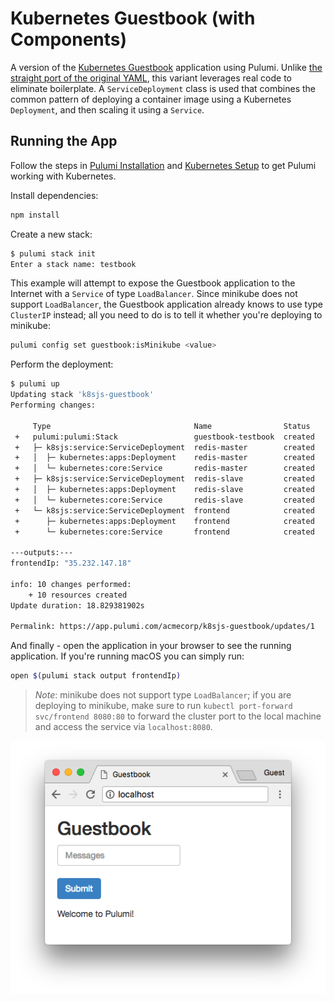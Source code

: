 # Kubernetes Guestbook (with Components)

A version of the [Kubernetes Guestbook](https://kubernetes.io/docs/tutorials/stateless-application/guestbook/)
application using Pulumi. Unlike [the straight port of the original YAML](../simple), this variant
leverages real code to eliminate boilerplate. A `ServiceDeployment` class is used that combines the common pattern
of deploying a container image using a Kubernetes `Deployment`, and then scaling it using a `Service`.

## Running the App

Follow the steps in [Pulumi Installation](https://pulumi.io/install/) and [Kubernetes Setup](
https://pulumi.io/quickstart/kubernetes/setup.html) to get Pulumi working with Kubernetes.

Install dependencies:

```sh
npm install
```

Create a new stack:

```sh
$ pulumi stack init
Enter a stack name: testbook
```

This example will attempt to expose the Guestbook application to the Internet with a `Service` of
type `LoadBalancer`. Since minikube does not support `LoadBalancer`, the Guestbook application
already knows to use type `ClusterIP` instead; all you need to do is to tell it whether you're
deploying to minikube:

```sh
pulumi config set guestbook:isMinikube <value>
```

Perform the deployment:

```sh
$ pulumi up
Updating stack 'k8sjs-guestbook'
Performing changes:

     Type                                Name                Status      Info
 +   pulumi:pulumi:Stack                 guestbook-testbook  created
 +   ├─ k8sjs:service:ServiceDeployment  redis-master        created
 +   │  ├─ kubernetes:apps:Deployment    redis-master        created
 +   │  └─ kubernetes:core:Service       redis-master        created
 +   ├─ k8sjs:service:ServiceDeployment  redis-slave         created
 +   │  ├─ kubernetes:apps:Deployment    redis-slave         created
 +   │  └─ kubernetes:core:Service       redis-slave         created
 +   └─ k8sjs:service:ServiceDeployment  frontend            created
 +      ├─ kubernetes:apps:Deployment    frontend            created
 +      └─ kubernetes:core:Service       frontend            created

---outputs:---
frontendIp: "35.232.147.18"

info: 10 changes performed:
    + 10 resources created
Update duration: 18.829381902s

Permalink: https://app.pulumi.com/acmecorp/k8sjs-guestbook/updates/1
```

And finally - open the application in your browser to see the running application. If you're running
macOS you can simply run:

```sh
open $(pulumi stack output frontendIp)
```

> *Note*: minikube does not support type `LoadBalancer`; if you are deploying to minikube, make sure
> to run `kubectl port-forward svc/frontend 8080:80` to forward the cluster port to the local
> machine and access the service via `localhost:8080`.

![Guestbook in browser](./imgs/guestbook.png)
